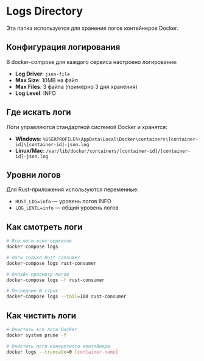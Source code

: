 # Logs Directory

Эта папка используется для хранения логов контейнеров Docker.

## Конфигурация логирования

В docker-compose для каждого сервиса настроено логирование:

- **Log Driver**: `json-file`
- **Max Size**: 10MB на файл
- **Max Files**: 3 файла (примерно 3 дня хранения)
- **Log Level**: INFO

## Где искать логи

Логи управляются стандартной системой Docker и хранятся:

- **Windows**: `%USERPROFILE%\AppData\Local\Docker\containers\[container-id]\[container-id]-json.log`
- **Linux/Mac**: `/var/lib/docker/containers/[container-id]/[container-id]-json.log`

## Уровни логов

Для Rust-приложения используются переменные:

- `RUST_LOG=info` — уровень логов INFO
- `LOG_LEVEL=info` — общий уровень логов

## Как смотреть логи

```bash
# Все логи всех сервисов
docker-compose logs

# Логи только Rust consumer
docker-compose logs rust-consumer

# Онлайн просмотр логов
docker-compose logs -f rust-consumer

# Последние N строк
docker-compose logs --tail=100 rust-consumer
```

## Как чистить логи

```bash
# Очистить все логи Docker
docker system prune -f

# Очистить логи конкретного контейнера
docker logs --truncate=0 [container-name]
```
